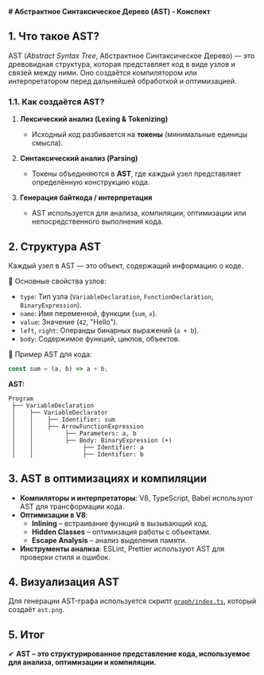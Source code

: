 **# Абстрактное Синтаксическое Дерево (AST) - Конспект**

## **1. Что такое AST?**

AST (_Abstract Syntax Tree_, Абстрактное Синтаксическое Дерево) — это древовидная структура, которая представляет код в виде узлов и связей между ними. Оно создаётся компилятором или интерпретатором перед дальнейшей обработкой и оптимизацией.

### **1.1. Как создаётся AST?**

1. **Лексический анализ (Lexing & Tokenizing)**

   - Исходный код разбивается на **токены** (минимальные единицы смысла).

2. **Синтаксический анализ (Parsing)**

   - Токены объединяются в **AST**, где каждый узел представляет определённую конструкцию кода.

3. **Генерация байткода / интерпретация**
   - AST используется для анализа, компиляции, оптимизации или непосредственного выполнения кода.

## **2. Структура AST**

Каждый узел в AST — это объект, содержащий информацию о коде.

🔹 Основные свойства узлов:

- `type`: Тип узла (`VariableDeclaration`, `FunctionDeclaration`, `BinaryExpression`).
- `name`: Имя переменной, функции (`sum`, `x`).
- `value`: Значение (`42`, "Hello").
- `left`, `right`: Операнды бинарных выражений (`a + b`).
- `body`: Содержимое функций, циклов, объектов.

🔹 Пример AST для кода:

```js
const sum = (a, b) => a + b;
```

**AST:**

```
Program
 ├── VariableDeclaration
 │    ├── VariableDeclarator
 │    │    ├── Identifier: sum
 │    │    ├── ArrowFunctionExpression
 │    │         ├── Parameters: a, b
 │    │         ├── Body: BinaryExpression (+)
 │    │              ├── Identifier: a
 │    │              ├── Identifier: b
```

## **3. AST в оптимизациях и компиляции**

- **Компиляторы и интерпретаторы**: V8, TypeScript, Babel используют AST для трансформации кода.
- **Оптимизации в V8**:
  - **Inlining** – встраивание функций в вызывающий код.
  - **Hidden Classes** – оптимизация работы с объектами.
  - **Escape Analysis** – анализ выделения памяти.
- **Инструменты анализа**: ESLint, Prettier используют AST для проверки стиля и ошибок.

## **4. Визуализация AST**

Для генерации AST-графа используется скрипт [`graph/index.ts`](graph/index.ts), который создаёт `ast.png`.

## **5. Итог**

✔ **AST – это структурированное представление кода, используемое для анализа, оптимизации и компиляции.**
